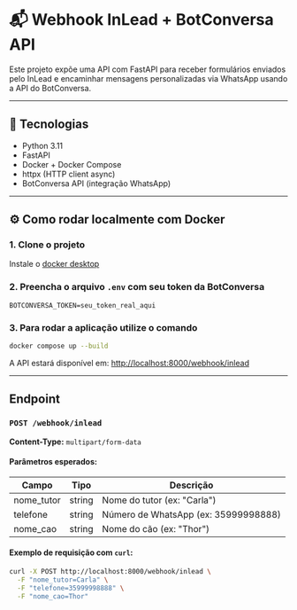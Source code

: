 # 📬 Webhook InLead + BotConversa API

Este projeto expõe uma API com FastAPI para receber formulários enviados pelo InLead e encaminhar mensagens personalizadas via WhatsApp usando a API do BotConversa.

---

## 🚀 Tecnologias

- Python 3.11
- FastAPI
- Docker + Docker Compose
- httpx (HTTP client async)
- BotConversa API (integração WhatsApp)

---

## ⚙️ Como rodar localmente com Docker

### 1. Clone o projeto

Instale o [docker desktop](https://www.youtube.com/watch?v=1gEFgYdmNZA)

### 2. Preencha o arquivo `.env` com seu token da BotConversa

```env
BOTCONVERSA_TOKEN=seu_token_real_aqui
```

### 3. Para rodar a aplicação utilize o comando

```bash
docker compose up --build
```

A API estará disponível em: [http://localhost:8000/webhook/inlead](http://localhost:8000/webhook/inlead)

---

## Endpoint

### `POST /webhook/inlead`

**Content-Type:** `multipart/form-data`

#### Parâmetros esperados:

| Campo        | Tipo   | Descrição                             |
|--------------|--------|-----------------------------------------|
| nome_tutor   | string | Nome do tutor (ex: "Carla")             |
| telefone     | string | Número de WhatsApp (ex: 35999998888)    |
| nome_cao     | string | Nome do cão (ex: "Thor")                |

#### Exemplo de requisição com `curl`:

```bash
curl -X POST http://localhost:8000/webhook/inlead \
  -F "nome_tutor=Carla" \
  -F "telefone=35999998888" \
  -F "nome_cao=Thor"
```

